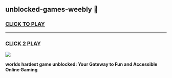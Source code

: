 
## unblocked-games-weebly 👋
<h3>
<a href="https://premium.freeplayer.one?title=unblocked-games-weebly&ref=14F">CLICK TO PLAY</a></h3>
<hr>

<h3>
<a href="https://premium.freeplayer.one?title=unblocked-games-weebly&ref=14F">CLICK 2 PLAY</a>
  
</h3>

<a href="https://premium.freeplayer.one?title=unblocked-games-weebly&ref=12F/"><img src="https://clearcache.store/games.png"></a>


**worlds hardest game unblocked: Your Gateway to Fun and Accessible Online Gaming**
